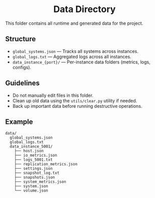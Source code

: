 <h1 align="center">Data Directory </h1>

This folder contains all runtime and generated data for the project.

## Structure

- `global_systems.json` — Tracks all systems across instances.
- `global_logs.txt` — Aggregated logs across all instances.
- `data_instance_{port}/` — Per-instance data folders (metrics, logs, configs).

## Guidelines

- Do not manually edit files in this folder.
- Clean up old data using the `utils/clear.py` utility if needed.
- Back up important data before running destructive operations.

## Example

```
data/
  global_systems.json
  global_logs.txt
  data_instance_5001/
    ├── host.json
    ├── io_metrics.json
    ├── logs_5001.txt
    ├── replication_metrics.json
    ├── settings.json
    ├── snapshot_log.txt
    ├── snapshots.json
    ├── system_metrics.json
    ├── system.json
    └── volume.json
``` 